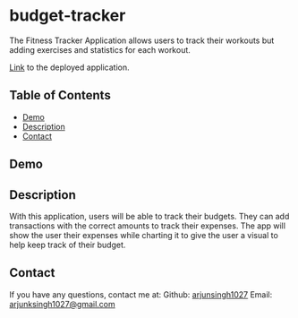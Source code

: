 # budget-tracker

The Fitness Tracker Application allows users to track their workouts but adding exercises and statistics for each workout.

[Link](https://code-budget-tracker.herokuapp.com/) to the deployed application.

## Table of Contents
* [Demo](#Demo)
* [Description](#Description)
* [Contact](#Contact)

## Demo

## Description

With this application, users will be able to track their budgets. They can add transactions with the correct amounts to track their expenses. The app will show the user their expenses while charting it to give the user a visual to help keep track of their budget. 

## Contact
If you have any questions, contact me at:
Github: [arjunsingh1027](https://github.com/arjunsingh1027)
Email: arjunksingh1027@gmail.com